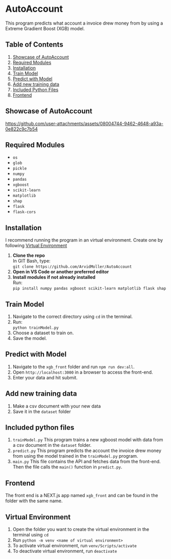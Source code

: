 # AutoAccount
This program predicts what account a invoice drew money from by using a Extreme Gradient Boost (XGB) model. 

## Table of Contents
1. [Showcase of AutoAccount](#showcase-of-autoaccount)
2. [Required Modules](#required-modules)  
3. [Installation](#installation)  
4. [Train Model](#train-model)
5. [Predict with Model](#predict-with-model) 
6. [Add new training data](#add-new-training-data)
7. [Included Python Files](#included-python-files)
8. [Frontend](#frontend)

## Showcase of AutoAccount
https://github.com/user-attachments/assets/08004744-9462-4648-a93a-0e822c9c7b54

## Required Modules
- `os`
- `glob`
- `pickle`
- `numpy`
- `pandas`
- `xgboost`
- `scikit-learn`
- `matplotlib`
- `shap`
- `flask`
- `flask-cors`

## Installation
I recommend running the program in an virtual environment. Create one by following [Virtual Environment](#virtual-environment)
1. **Clone the repo**  
   In GIT Bash, type:  
   `git clone https://github.com/ArvidMoller/AutoAccount`
2. **Open in VS Code or another preferred editor**
3. **Install modules if not already installed**  
   Run:  
   `pip install numpy pandas xgboost scikit-learn matplotlib flask shap`

## Train Model
1. Navigate to the correct directory using `cd` in the terminal.
2. Run:  
   `python trainModel.py`
3. Choose a dataset to train on.
4. Save the model.

## Predict with Model
1. Navigate to the `xgb_front` folder and run `npm run dev:all`.
2. Open `http://localhost:3000` in a browser to access the front-end.
3. Enter your data and hit submit.

## Add new training data
1. Make a csv document with your new data
2. Save it in the `dataset` folder

## Included python files
1. `trainModel.py`
   This program trains a new xgboost model with data from a csv document in the `dataset` folder.
2. `predict.py`
   This program predicts the account the invoice drew money from using the model trained in the `trainModel.py` program.
3. `main.py`
   This file contains the API and fetches data from the front-end. Then the file calls the `main()` function in `predict.py`. 

## Frontend
The front end is a NEXT.js app named `xgb_front` and can be found in the folder with the same name.

## Virtual Environment
1. Open the folder you want to create the virtual environment in the terminal using `cd`
2. Run `python -m venv <name of virtual environment>`
3. To activate virtual environment, run `venv/Scripts/activate`
4. To deactivate virtual environment, run `deactivate`

